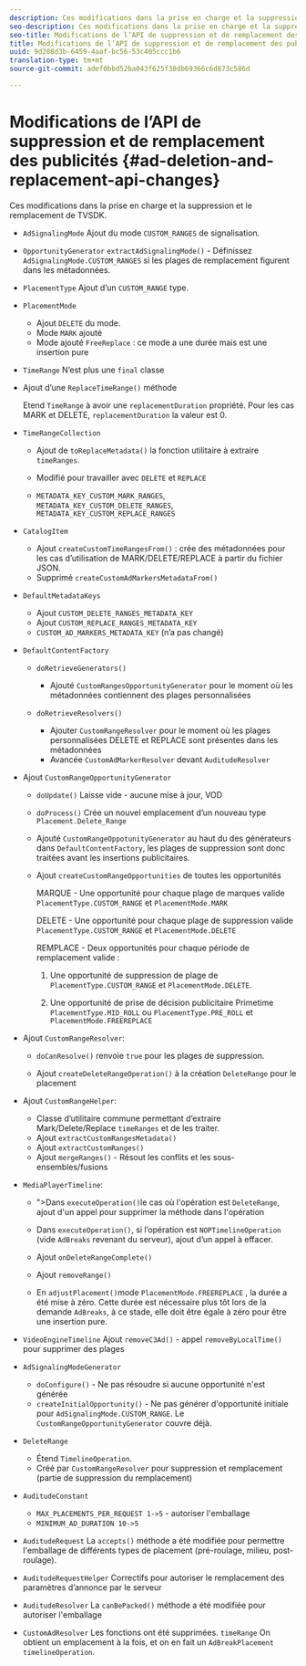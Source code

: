 ```yaml
---
description: Ces modifications dans la prise en charge et la suppression et le remplacement de TVSDK.
seo-description: Ces modifications dans la prise en charge et la suppression et le remplacement de TVSDK.
seo-title: Modifications de l’API de suppression et de remplacement des publicités
title: Modifications de l’API de suppression et de remplacement des publicités
uuid: 9d208d3b-6459-4aaf-bc56-53c405ccc1b6
translation-type: tm+mt
source-git-commit: adef0bbd52ba043f625f38db69366c6d873c586d

---
```



# Modifications de l’API de suppression et de remplacement des publicités {#ad-deletion-and-replacement-api-changes}

Ces modifications dans la prise en charge et la suppression et le remplacement de TVSDK.

* `AdSignalingMode` Ajout du mode `CUSTOM_RANGES` de signalisation.

* `OpportunityGenerator`  `extractAdSignalingMode()` - Définissez `AdSignalingMode.CUSTOM_RANGES` si les plages de remplacement figurent dans les métadonnées.

* `PlacementType` Ajout d’un `CUSTOM_RANGE` type.

* `PlacementMode`

   * Ajout `DELETE` du mode.
   * Mode `MARK` ajouté
   * Mode ajouté `FreeReplace` : ce mode a une durée mais est une insertion pure

* `TimeRange` N’est plus une `final` classe

* Ajout d’une `ReplaceTimeRange()` méthode

   Etend `TimeRange` à avoir une `replacementDuration` propriété. Pour les cas MARK et DELETE, `replacementDuration` la valeur est 0.

* `TimeRangeCollection`

   * Ajout de `toReplaceMetadata()` la fonction utilitaire à extraire `timeRanges`.

   * Modifié pour travailler avec `DELETE` et `REPLACE`

   * `METADATA_KEY_CUSTOM_MARK_RANGES`, `METADATA_KEY_CUSTOM_DELETE_RANGES`, `METADATA_KEY_CUSTOM_REPLACE_RANGES`

* `CatalogItem`

   * Ajout `createCustomTimeRangesFrom()` : crée des métadonnées pour les cas d’utilisation de MARK/DELETE/REPLACE à partir du fichier JSON.
   * Supprimé `createCustomAdMarkersMetadataFrom()`

* `DefaultMetadataKeys`

   * Ajout `CUSTOM_DELETE_RANGES_METADATA_KEY`
   * Ajout `CUSTOM_REPLACE_RANGES_METADATA_KEY`
   * `CUSTOM_AD_MARKERS_METADATA_KEY` (n’a pas changé)

* `DefaultContentFactory`

   * `doRetrieveGenerators()`

      * Ajouté `CustomRangesOpportunityGenerator` pour le moment où les métadonnées contiennent des plages personnalisées
   * `doRetrieveResolvers()`

      * Ajouter `CustomRangeResolver` pour le moment où les plages personnalisées DELETE et REPLACE sont présentes dans les métadonnées
      * Avancée `CustomAdMarkerResolver` devant `AuditudeResolver`


* Ajout `CustomRangeOpportunityGenerator`

   * `doUpdate()` Laisse vide - aucune mise à jour, VOD
   * `doProcess()` Crée un nouvel emplacement d’un nouveau type `Placement.Delete_Range`

   * Ajouté `CustomRangeOppotunityGenerator` au haut du des générateurs dans `DefaultContentFactory`, les plages de suppression sont donc traitées avant les insertions publicitaires.

   * Ajout `createCustomRangeOpportunities` de toutes les opportunités

      MARQUE - Une opportunité pour chaque plage de marques valide `PlacementType.CUSTOM_RANGE` et `PlacementMode.MARK`

      DELETE - Une opportunité pour chaque plage de suppression valide `PlacementType.CUSTOM_RANGE` et `PlacementMode.DELETE`

      REMPLACE - Deux opportunités pour chaque période de remplacement valide :

      1. Une opportunité de suppression de plage de `PlacementType.CUSTOM_RANGE` et `PlacementMode.DELETE`.

      1. Une opportunité de prise de décision publicitaire Primetime `PlacementType.MID_ROLL` ou `PlacementType.PRE_ROLL` et `PlacementMode.FREEREPLACE`

* Ajout `CustomRangeResolver`:

   * `doCanResolve()` renvoie `true` pour les plages de suppression.

   * Ajout `createDeleteRangeOperation()` à la création `DeleteRange` pour le placement

* Ajout `CustomRangeHelper`:

   * Classe d’utilitaire commune permettant d’extraire Mark/Delete/Replace `timeRanges` et de les traiter.
   * Ajout `extractCustomRangesMetadata()`
   * Ajout `extractCustomRanges()`
   * Ajout `mergeRanges()` - Résout les conflits et les sous-ensembles/fusions

* `MediaPlayerTimeline`:

   * &quot;>Dans `executeOperation()`le cas où l&#39;opération est `DeleteRange`, ajout d&#39;un appel pour supprimer la méthode dans l&#39;opération

   * Dans `executeOperation()`, si l’opération est `NOPTimelineOperation` (vide `AdBreaks` revenant du serveur), ajout d’un appel à effacer.

   * Ajout `onDeleteRangeComplete()`
   * Ajout `removeRange()`
   * En `adjustPlacement()`mode `PlacementMode.FREEREPLACE` , la durée a été mise à zéro. Cette durée est nécessaire plus tôt lors de la demande `AdBreaks`, à ce stade, elle doit être égale à zéro pour être une insertion pure.

* `VideoEngineTimeline` Ajout `removeC3Ad()` - appel `removeByLocalTime()` pour supprimer des plages

* `AdSignalingModeGenerator`

   * `doConfigure()` - Ne pas résoudre si aucune opportunité n&#39;est générée
   * `createInitialOpportunity()` - Ne pas générer d&#39;opportunité initiale pour `AdSignalingMode.CUSTOM_RANGE`. Le `CustomRangeOpportunityGenerator` couvre déjà.

* `DeleteRange`

   * Étend `TimelineOperation`.
   * Créé par `CustomRangeResolver` pour suppression et remplacement (partie de suppression du remplacement)

* `AuditudeConstant`

   * `MAX_PLACEMENTS_PER_REQUEST 1->5` - autoriser l&#39;emballage
   * `MINIMUM_AD_DURATION 10->5`

* `AuditudeRequest` La `accepts()` méthode a été modifiée pour permettre l&#39;emballage de différents types de placement (pré-roulage, milieu, post-roulage).

* `AuditudeRequestHelper` Correctifs pour autoriser le remplacement des paramètres d’annonce par le serveur

* `AuditudeResolver` La `canBePacked()` méthode a été modifiée pour autoriser l&#39;emballage

* `CustomAdResolver` Les fonctions   ont été supprimées. `timeRange` On obtient un emplacement à la fois, et on en fait un `AdBreakPlacement timelineOperation`.


